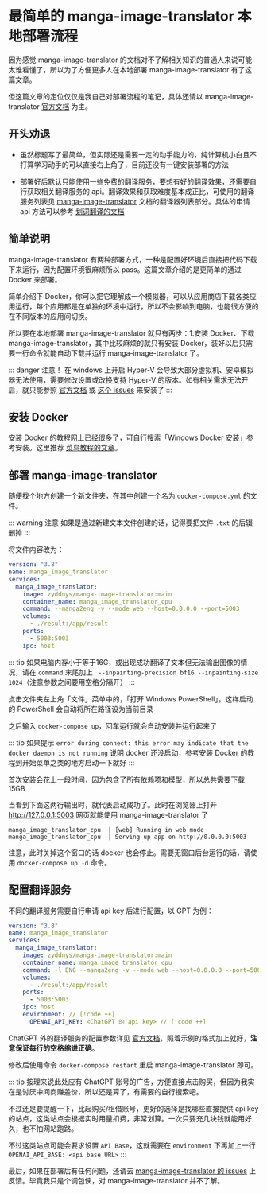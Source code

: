 # 最简单的 manga-image-translator 本地部署流程

因为感觉 manga-image-translator 的文档对不了解相关知识的普通人来说可能太难看懂了，所以为了方便更多人在本地部署 manga-image-translator 有了这篇文章。

但这篇文章的定位仅仅是我自己对部署流程的笔记，具体还请以 manga-image-translator [官方文档](https://github.com/zyddnys/manga-image-translator/blob/main/README_CN.md) 为主。

## 开头劝退

- 虽然标题写了最简单，但实际还是需要一定的动手能力的，纯计算机小白且不打算学习动手的可以直接右上角了，目前还没有一键安装部署的方法

- 部署好后默认只能使用一些免费的翻译服务，要想有好的翻译效果，还需要自行获取相关翻译服务的 api。翻译效果和获取难度基本成正比，可使用的翻译服务列表见 [manga-image-translator](https://github.com/zyddnys/manga-image-translator/blob/main/README_CN.md#翻译器列表) 文档的翻译器列表部分。具体的申请 api 方法可以参考 [划词翻译的文档](https://hcfy.app/docs/services/intro/#apply)

## 简单说明

manga-image-translator 有两种部署方式，一种是配置好环境后直接把代码下载下来运行，因为配置环境很麻烦所以 pass。这篇文章介绍的是更简单的通过 Docker 来部署。

简单介绍下 Docker，你可以把它理解成一个模拟器，可以从应用商店下载各类应用运行，每个应用都是在单独的环境中运行，所以不会影响到电脑，也能很方便的在不同版本的应用间切换。

所以要在本地部署 manga-image-translator 就只有两步：1.安装 Docker、下载 manga-image-translator，其中比较麻烦的就只有安装 Docker，装好以后只需要一行命令就能自动下载并运行 manga-image-translator 了。

::: danger 注意！
在 windows 上开启 Hyper-V 会导致大部分虚拟机、安卓模拟器无法使用，需要修改设置或改换支持 Hyper-V 的版本。如有相关需求无法开启，就只能参照 [官方文档](https://github.com/zyddnys/manga-image-translator/blob/main/README_CN.md#使用说明) 或 [这个 issues](https://github.com/zyddnys/manga-image-translator/issues/333#issuecomment-1612383229) 来安装了
:::

## 安装 Docker

安装 Docker 的教程网上已经很多了，可自行搜索「Windows Docker 安装」参考安装。这里推荐 [菜鸟教程的文章](https://www.runoob.com/docker/windows-docker-install.html)。

## 部署 manga-image-translator

随便找个地方创建一个新文件夹，在其中创建一个名为 `docker-compose.yml` 的文件。

::: warning 注意
如果是通过新建文本文件创建的话，记得要把文件 `.txt` 的后辍删掉
:::

将文件内容改为：

```yaml
version: "3.8"
name: manga_image_translator
services:
  manga_image_translator:
    image: zyddnys/manga-image-translator:main
    container_name: manga_image_translator_cpu
    command: --manga2eng -v --mode web --host=0.0.0.0 --port=5003
    volumes:
      - ./result:/app/result
    ports:
      - 5003:5003
    ipc: host
```

::: tip
如果电脑内存小于等于16G，或出现成功翻译了文本但无法输出图像的情况，请在 `command` 末尾加上 ` --inpainting-precision bf16 --inpainting-size 1024`（注意参数之间要用空格分隔开）
:::

点击文件夹左上角「文件」菜单中的，「打开 Windows PowerShell」，这样启动的 PowerShell 会自动将所在路径设为当前目录

之后输入 `docker-compose up`，回车运行就会自动安装并运行起来了

::: tip
如果提示 `error during connect: this error may indicate that the docker daemon is not running` 说明 docker 还没启动，参考安装 Docker 的教程到开始菜单之类的地方启动一下就好
:::

首次安装会花上一段时间，因为包含了所有依赖项和模型，所以总共需要下载 15GB

当看到下面这两行输出时，就代表启动成功了。此时在浏览器上打开 <http://127.0.0.1:5003> 网页就能使用 manga-image-translator 了

```
manga_image_translator_cpu  | [web] Running in web mode
manga_image_translator_cpu  | Serving up app on http://0.0.0.0:5003
```

注意，此时关掉这个窗口的话 docker 也会停止。需要无窗口后台运行的话，请使用 `docker-compose up -d` 命令。

## 配置翻译服务

不同的翻译服务需要自行申请 api key 后进行配置，以 GPT 为例：

```yaml
version: "3.8"
name: manga_image_translator
services:
  manga_image_translator:
    image: zyddnys/manga-image-translator:main
    container_name: manga_image_translator_cpu
    command: -l ENG --manga2eng -v --mode web --host=0.0.0.0 --port=5003
    volumes:
      - ./result:/app/result
    ports:
      - 5003:5003
    ipc: host
    environment: // [!code ++]
      OPENAI_API_KEY: <ChatGPT 的 api key> // [!code ++]
```

ChatGPT 外的翻译服务的配置参数详见 [官方文档](https://github.com/zyddnys/manga-image-translator/blob/main/README_CN.md#翻译器列表)，照着示例的格式加上就好，**注意保证每行的空格缩进正确**。


修改后使用命令 `docker-compose restart` 重启 manga-image-translator 即可。


::: tip
按理来说此处应有 ChatGPT 账号的广告，方便直接点击购买，但因为我实在是讨厌中间商赚差价，所以还是算了，有需要的自行搜索吧。

不过还是要提醒一下，比起购买/租借账号，更好的选择是找哪些直接提供 api key 的站点，这类站点会根据实时用量扣费，非常划算。一次只要充几块钱就能用好久，也不怕网站跑路。

不过这类站点可能会要求设置 `API Base`，这就需要在 `environment` 下再加上一行 `OPENAI_API_BASE: <api base URL>`
:::

最后，如果在部署后有任何问题，还请去 [manga-image-translator 的 issues](https://github.com/zyddnys/manga-image-translator/issues) 上反馈。毕竟我只是个调包侠，对 manga-image-translator 并不了解。

